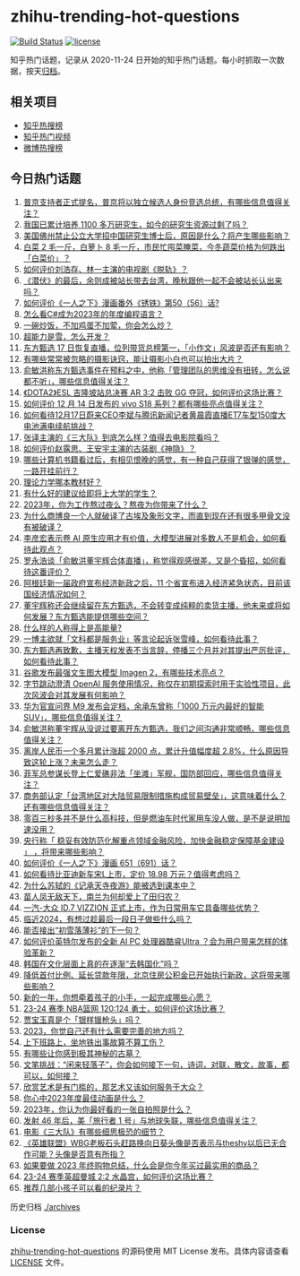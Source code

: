 # zhihu-trending-hot-questions

[![Build Status](https://github.com/justjavac/zhihu-trending-hot-questions/workflows/ci/badge.svg?branch=master)](https://github.com/justjavac/zhihu-trending-hot-questions/actions)
[![license](https://img.shields.io/github/license/justjavac/zhihu-trending-hot-questions)](https://github.com/justjavac/zhihu-trending-hot-questions/blob/master/LICENSE)

知乎热门话题，记录从 2020-11-24
日开始的知乎热门话题。每小时抓取一次数据，按天[归档](./archives)。

## 相关项目

- [知乎热搜榜](https://github.com/justjavac/zhihu-trending-top-search)
- [知乎热门视频](https://github.com/justjavac/zhihu-trending-hot-video)
- [微博热搜榜](https://github.com/justjavac/weibo-trending-hot-search)

## 今日热门话题

<!-- BEGIN -->
<!-- 最后更新时间 Mon Dec 18 2023 03:11:21 GMT+0800 (China Standard Time) -->

1. [普京支持者正式提名，普京将以独立候选人身份竞选总统，有哪些信息值得关注？](https://www.zhihu.com/question/635304589)
1. [我国已累计培养 1100 多万研究生，如今的研究生资源过剩了吗？](https://www.zhihu.com/question/634504735)
1. [美国佛州禁止公立大学招中国研究生博士后，原因是什么？将产生哪些影响？](https://www.zhihu.com/question/634690964)
1. [白菜 2 毛一斤，白萝卜 8 毛一斤，市民忙囤菜腌菜，今冬蔬菜价格为何跌出「白菜价」？](https://www.zhihu.com/question/635316405)
1. [如何评价刘浩存、林一主演的电视剧《脱轨》？](https://www.zhihu.com/question/634044188)
1. [《潜伏》的最后，余则成被站长带去台湾，晚秋跟他一起不会被站长认出来吗？](https://www.zhihu.com/question/382958733)
1. [如何评价《一人之下》漫画番外《锈铁》第50（56）话?](https://www.zhihu.com/question/635280312)
1. [怎么看C#成为2023年的年度编程语言？](https://www.zhihu.com/question/634840187)
1. [一碗炒饭，不加鸡蛋不加荤，你会怎么炒？](https://www.zhihu.com/question/634283664)
1. [超能力是雪，怎么开发？](https://www.zhihu.com/question/634850385)
1. [东方甄选 17 日恢复直播，位列带货总榜第一，「小作文」风波是否还有影响？](https://www.zhihu.com/question/635308666)
1. [有哪些常常被忽略的摄影诀窍，能让摄影小白也可以拍出大片？](https://www.zhihu.com/question/633912016)
1. [俞敏洪称东方甄选事件在预料之中，他称「管理团队的思维没有扭转，怎么说都不听」，哪些信息值得关注？](https://www.zhihu.com/question/635320673)
1. [《DOTA2》ESL 吉隆坡站总决赛 AR 3:2 击败 GG 夺冠，如何评价这场比赛？](https://www.zhihu.com/question/635335941)
1. [如何评价 12 月 14 日发布的 vivo S18 系列？都有哪些亮点值得关注？](https://www.zhihu.com/question/633911839)
1. [如何看待12月17日蔚来CEO李斌与腾讯新闻记者黄晨霞直播ET7车型150度大电池满电续航挑战？](https://www.zhihu.com/question/635298158)
1. [张译主演的《三大队》到底怎么样？值得去电影院看吗？](https://www.zhihu.com/question/634310262)
1. [如何评价赵露思、王安宇主演的古装剧《神隐》？](https://www.zhihu.com/question/634161107)
1. [哪些计算机书籍看过后，有相见恨晚的感觉，有一种自己获得了银弹的感觉，一路开挂前行？](https://www.zhihu.com/question/634211769)
1. [理论力学哪本教材好？](https://www.zhihu.com/question/587964423)
1. [有什么好的建议给即将上大学的学生？](https://www.zhihu.com/question/281895917)
1. [2023年，你为工作熬过夜么？熬夜为你带来了什么？](https://www.zhihu.com/question/634861864)
1. [为什么商博良一个人就破译了古埃及象形文字，而直到现在还有很多甲骨文没有被破译？](https://www.zhihu.com/question/503162307)
1. [李彦宏表示卷 AI 原生应用才有价值，大模型进展对多数人不是机会，如何看待此观点？](https://www.zhihu.com/question/635269767)
1. [罗永浩谈「俞敏洪董宇辉合体直播」，称觉得观感很差，又是个昏招，如何看待这番评价？](https://www.zhihu.com/question/635250749)
1. [阿根廷新一届政府宣布经济新政之后，11 个省宣布进入经济紧急状态，目前该国经济情况如何？](https://www.zhihu.com/question/635303940)
1. [董宇辉称还会继续留在东方甄选，不会转变成纯粹的卖货主播，他未来或将如何发展？东方甄选能提供哪些空间？](https://www.zhihu.com/question/635234785)
1. [什么样的人称得上是高能量?](https://www.zhihu.com/question/535994950)
1. [一博主欲就「文科都是服务业」等言论起诉张雪峰，如何看待此事？](https://www.zhihu.com/question/634961196)
1. [东方甄选再致歉，主播天权发表不当言辞，停播三个月并对其提出严厉批评，如何看待此事？](https://www.zhihu.com/question/635192906)
1. [谷歌发布最强文生图大模型 Imagen 2，有哪些技术亮点？](https://www.zhihu.com/question/635127674)
1. [字节跳动澄清 OpenAI 服务使用情况，称仅在初期探索时用于实验性项目，此次风波会对其发展有何影响？](https://www.zhihu.com/question/635318776)
1. [华为官宣问界 M9 发布会定档，余承东曾称「1000 万元内最好的智能 SUV」，哪些信息值得关注？](https://www.zhihu.com/question/634802274)
1. [俞敏洪称董宇辉从没说过要离开东方甄选，我们之间沟通非常顺畅，哪些信息值得关注？](https://www.zhihu.com/question/635228612)
1. [离岸人民币一个多月累计涨超 2000 点，累计升值幅度超 2.8%，什么原因导致这轮上涨？未来怎么走？](https://www.zhihu.com/question/635308643)
1. [菲军总参谋长登上仁爱礁非法「坐滩」军舰，国防部回应，哪些信息值得关注？](https://www.zhihu.com/question/634952340)
1. [商务部认定「台湾地区对大陆贸易限制措施构成贸易壁垒」，这意味着什么？还有哪些信息值得关注？](https://www.zhihu.com/question/634950782)
1. [零百三秒多并不是什么高科技，但是燃油车时代家用车没人做，是不是说明加速没用？](https://www.zhihu.com/question/634837380)
1. [央行称「 稳妥有效防范化解重点领域金融风险，加快金融稳定保障基金建设 」 ，将带来哪些影响？](https://www.zhihu.com/question/635024219)
1. [如何评价《一人之下》漫画 651（691）话？](https://www.zhihu.com/question/633838279)
1. [如何看待比亚迪新车宋L上市，定价 18.98 万元？值得考虑吗？](https://www.zhihu.com/question/635010039)
1. [为什么苏轼的《记承天寺夜游》能被选到课本中？](https://www.zhihu.com/question/38496786)
1. [苗人凤无敌天下，南兰为何却爱上了田归农？](https://www.zhihu.com/question/633915181)
1. [一汽-大众 ID.7 VIZZION 正式上市，作为日常用车它具备哪些优势？](https://www.zhihu.com/question/635074101)
1. [临近2024，有想过趁最后一段日子做些什么吗？](https://www.zhihu.com/question/634919934)
1. [能否接出“初雪落薄衫”的下一句？](https://www.zhihu.com/question/629825879)
1. [如何评价英特尔发布的全新 AI PC 处理器酷睿Ultra ？会为用户带来怎样的体验革新？](https://www.zhihu.com/question/635004308)
1. [韩国在文化层面上真的在逐渐“去韩国化”吗？](https://www.zhihu.com/question/634496813)
1. [降低首付比例、延长贷款年限，北京住房公积金已开始执行新政，这将带来哪些影响？](https://www.zhihu.com/question/635013072)
1. [新的一年，你想牵着孩子的小手，一起完成哪些心愿？](https://www.zhihu.com/question/634258225)
1. [23-24 赛季 NBA篮网 120:124 勇士，如何评价这场比赛？](https://www.zhihu.com/question/635302931)
1. [贾宝玉真是个「银样镴枪头」吗？](https://www.zhihu.com/question/368769498)
1. [2023，你觉自己还有什么需要完善的地方吗？](https://www.zhihu.com/question/635305311)
1. [上下班路上，坐地铁出事故算不算工伤？](https://www.zhihu.com/question/634881285)
1. [有哪些让你感到极其神秘的古墓？](https://www.zhihu.com/question/592475317)
1. [文笔挑战：“闲来轻落子”，你会如何接下一句，诗词，对联，散文，故事，都可以，如何接？](https://www.zhihu.com/question/635197753)
1. [欣赏艺术是有门槛的，那艺术又该如何服务于大众？](https://www.zhihu.com/question/634215270)
1. [你心中2023年度最佳动画是什么？](https://www.zhihu.com/question/632383378)
1. [2023年，你认为你最好看的一张自拍照是什么？](https://www.zhihu.com/question/634201136)
1. [发射 46 年后，美「旅行者 1 号」与地球失联，哪些信息值得关注？](https://www.zhihu.com/question/635023004)
1. [电影《三大队》有哪些细思极恐的细节？](https://www.zhihu.com/question/634815889)
1. [《英雄联盟》WBG老板石头赶路换向日葵头像是否表示与theshy以后已无合作可能？头像是否意有所指？](https://www.zhihu.com/question/635194276)
1. [如果要做 2023 年终购物总结，什么会是你今年买过最实用的商品？](https://www.zhihu.com/question/635081466)
1. [23-24 赛季英超曼城 2:2 水晶宫，如何评价这场比赛？](https://www.zhihu.com/question/635270960)
1. [推荐几部小孩子可以看的纪录片？](https://www.zhihu.com/question/468884754)

<!-- END -->

历史归档 [./archives](./archives)

### License

[zhihu-trending-hot-questions](https://github.com/justjavac/zhihu-trending-hot-questions)
的源码使用 MIT License 发布。具体内容请查看 [LICENSE](./LICENSE) 文件。
